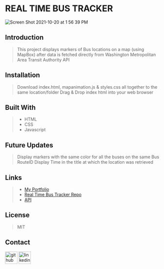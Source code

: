 # **REAL TIME BUS TRACKER**
![Screen Shot 2021-10-20 at 1 56 39 PM](https://user-images.githubusercontent.com/88118070/138174942-12e07412-be6e-486a-b03a-9de625b9d8dd.png)

## Introduction
> This project displays markers of Bus locations on a map (using MapBox) after data is fetched directly from Washington Metropolitan Area Transit Authority API

## Installation
>  Download index.html, mapanimation.js & styles.css all together to the same location/folder
>  Drag & Drop index html into your web browser

## Built With
>- HTML
>- CSS
>- Javascript

## Future Updates
> Display markers with the same color for all the buses on the same Bus RouteID
> Display Time in the title at which the location was retrieved

## Links
>- [My Portfolio](https://github.com/martha-moreno/martha-moreno.github.io)
>- [Real Time Bus Tracker Repo](https://github.com/martha-moreno/Real-Time-BusTracker)
>- [API](https://developer.wmata.com/)

## License
> MIT

## Contact
  [<img src='https://cdn.jsdelivr.net/npm/simple-icons@3.0.1/icons/github.svg' alt='github' height='40'>](https://github.com/martha-moreno/martha-moreno.github.io)  [<img src='https://cdn.jsdelivr.net/npm/simple-icons@3.0.1/icons/linkedin.svg' alt='linkedin' height='40'>](https://www.linkedin.com/in/martha-gissela-moreno/)  

